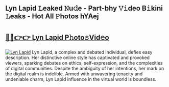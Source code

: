 ## Lyn Lapid 𝙻eaked 𝙽u𝚍e - Part-bhy 𝚅𝚒deo B𝚒kini 𝙻eaks - Hot All 𝙿hotos hYAej

# <h2><a href="http://ld6sy5.urlbe.top/?page=Lyn+Lapid">🔗🔗👉👉 Lyn Lapid P𝚑oto𝚜Vid𝚎o</a></h2>

[![Lyn Lapid](https://i.imgur.com/eBuTRDB.gif)](http://ld6sy5.urlbe.top/?page=Lyn+Lapid)
Lyn Lapid, a complex and debated individual, defies easy description. Her distinctive online style has captivated and provoked viewers, sparking debates on ethics, self-expression, and the complexities of digital communities. Despite the ambiguity of her intentions, her mark on the digital realm is indelible. Armed with unwavering tenacity and undeniable charm, Lyn Lapid influence in the virtual world is boundless.
